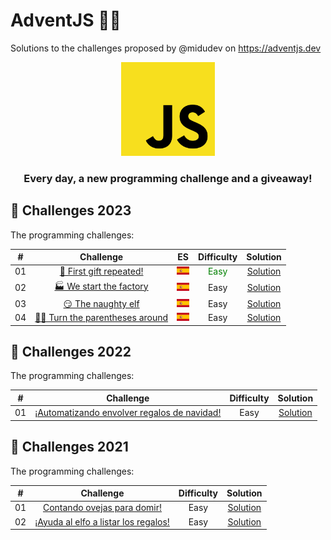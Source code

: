 # AdventJS 🎄🎅

Solutions to the challenges proposed by @midudev on <https://adventjs.dev>

<div align="center">
    <img alt="javascript_logo" src="./assets/javascript_logo.svg" width="150px" height="150px">
    <h3>Every day, a new programming challenge and a giveaway!</h3>
</div>

<!-- TODO: Botones de los años 2021, 2022 y 2023 -->

## 🎯 Challenges 2023

The programming challenges:

|  #  |                                       Challenge                        |  ES  | Difficulty |               Solution                  |
| :-: | :--------------------------------------------------------------------: | :--: | :--------: | :-------------------------------------: |
| 01  | [🎁 First gift repeated!](./2023/challenge-01) | [![Español](./assets/flag_es.png)](./2023/challenge-01/README.es.md) | <span style="color: green;">Easy</span>  | [Solution](./2023/challenge-01/challenge01.js) |
| 02  | [🏭 We start the factory](./2023/challenge-02) | [![Español](./assets/flag_es.png)](./2023/challenge-02/README.es.md) | Easy | [Solution](./2023/challenge-02/challenge02.js) |
| 03  | [😏 The naughty elf](./2023/challenge-03) | [![Español](./assets/flag_es.png)](./2023/challenge-03/README.es.md) | Easy | [Solution](./2023/challenge-03/challenge03.js) |
| 04  | [😵‍💫 Turn the parentheses around](./2023/challenge-04) | [![Español](./assets/flag_es.png)](./2023/challenge-04/README.es.md) | Easy | [Solution](./2023/challenge-04/challenge04.js) |

## 🎯 Challenges 2022

The programming challenges:

|  #  |                               Challenge                            | Difficulty |                  Solution                  |
| :-: | :----------------------------------------------------------------: | :--------: | :----------------------------------------: |
| 01  | [¡Automatizando envolver regalos de navidad!](./2022/challenge-01) | Easy       | [Solution](./2022/challenge-01/challenge01.js) |

## 🎯 Challenges 2021

The programming challenges:

|  #  |                                       Challenge                        | Difficulty |               Solution                     |
| :-: | :--------------------------------------------------------------------: | :--------: | :----------------------------------------: |
| 01  | [Contando ovejas para domir!](./2021/challenge-01)                     | Easy       | [Solution](./2021/challenge-01/challenge01.js) |
| 02  | [¡Ayuda al elfo a listar los regalos!](./2021/challenge-02)                     | Easy       | [Solution](./2021/challenge-02/challenge02.js) |